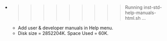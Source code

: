 * >>>>>>>>> Running inst-std-help-manuals-html.sh ...
  * Add user & developer manuals in Help menu.
  * Disk size = 2852204K. Space Used = 60K.
